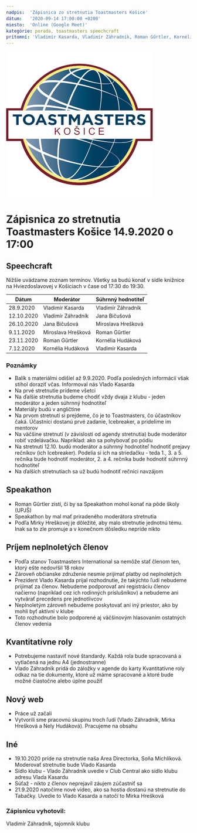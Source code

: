 ```yaml
---
nadpis:  'Zápisnica zo stretnutia Toastmasters Košice'
dátum:   '2020-09-14 17:00:00 +0200'
miesto:  'Online (Google Meet)'
kategórie: porada, toastmasters speechcraft
prítomní: 'Vladimír Kasarda, Vladimír Záhradník, Roman Gűrtler, Kornélia Hudáková, Miroslava Hrešková, Jana Bičušová'
---
```


![alt text][logo]
# Zápisnica zo stretnutia Toastmasters Košice 14.9.2020 o 17:00

## Speechcraft
Nižšie uvádzame zoznam termínov. Všetky sa budú konať v sídle knižnice na Hviezdoslavovej v Košiciach v čase od 17:30 do 19:30.

| Dátum      | Moderátor          | Súhrnný hodnotiteľ |
|------------|--------------------|--------------------|
| 28.9.2020  | Vladimír Kasarda   | Vladimír Záhradník |
| 12.10.2020 | Vladimír Záhradník | Jana Bičušová      |
| 26.10.2020 | Jana Bičušová      | Miroslava Hrešková |
| 9.11.2020  | Miroslava Hrešková | Roman Gűrtler      |
| 23.11.2020 | Roman Gűrtler      | Kornélia Hudáková  |
| 7.12.2020  | Kornélia Hudáková  | Vladimír Kasarda   |

### Poznámky
- Balík s materiálmi odišiel až 9.9.2020. Podľa posledných informácií však stihol doraziť včas. Informoval nás Vlado Kasarda
- Na prvé stretnutie prídeme všetci
- Na ďalšie stretnutia budeme chodiť vždy dvaja z klubu - jeden moderátor a jeden súhrnný hodnotiteľ
- Materiály budú v angličtine
- Na prvom stretnutí si prejdeme, čo je to Toastmasters, čo účastníkov čaká. Účastníci dostanú prvé zadanie, Icebreaker, a pridelíme im mentorov
- Na väčšine stretnutí (v závislosti od agendy stretnutia) bude moderátor robiť vzdelávačku. Napríklad: ako sa pohybovať po pódiu
- Na stretnutí 12.10. budú moderátor a súhrnný hodnotiteľ hodnotiť prejavy rečníkov (ich Icebreaker). Podelia si ich na striedačku - teda 1., 3. a 5. rečníka bude hodnotiť moderátor, 2. a 4. rečníka bude hodnotiť súhrnný hodnotiteľ
- Na ďalších stretnutiach sa už budú hodnotiť rečníci navzájom

## Speakathon
- Roman Gűrtler zistí, či by sa Speakathon mohol konať na pôde školy (UPJŠ)
- Speakathon by mal mať priradeného moderátora stretnutia
- Podľa Mirky Hreškovej je dôležité, aby malo stretnutie jednotnú tému. Inak sa to zle promuje a v konečnom dôsledku nepríde nikto

## Príjem neplnoletých členov
- Podľa stanov Toastmasters International sa nemôže stať členom ten, ktorý ešte nedovŕšil 18 rokov
- Zároveň občianske združenie nesmie prijímať platby od neplnoletých
- Prezident Vlado Kasarda prijal rozhodnutie, že takýchto ľudí nebudeme prijímať za členov. Nebudeme podporovať ani registráciu členov načierno (napríklad cez ich rodinných príslušníkov) a nebudeme ani vytvárať precedens pre jednotlivcov
- Neplnoletým zároveň nebudeme poskytovať ani iný priestor, ako by mohli byť aktívni v klube
- Toto rozhodnutie bolo podporené aj väčšinovým hlasovaním ostatných členov vedenia

## Kvantitatívne roly
- Potrebujeme nastaviť nové štandardy. Každá rola bude spracovaná a vytlačená na jednu A4 (jednostranne)
- Vlado Záhradník pridá do záložky v agende do karty Kvantitatívne roly odkaz na tie dokumenty, ktoré už máme spracované a ktoré bude možné čiastočne alebo úplne použiť

## Nový web
- Práce už začali
- Vytvorili sme pracovnú skupinu troch ľudí (Vlado Záhradník, Mirka Hrešková a Nely Hudáková). Pracujeme na obsahu

## Iné
- 19.10.2020 príde na stretnutie naša Area Directorka, Soňa Michlíková. Moderovať stretnutie bude Vlado Kasarda
- Sídlo klubu - Vlado Záhradník uvedie v Club Central ako sídlo klubu adresu Vlada Kasardu
- Súťaž - nikto z členov neprejavil záujem zúčastniť sa
- 21.9.2020 natočíme nové video, ako sa hostia dostanú na stretnutie do Tabačky. Uvedie to Vlado Kasarda a natočí to Mirka Hrešková

### Zápisnicu vyhotovil:
Vladimír Záhradník,
tajomník klubu

[logo]: https://github.com/toastmasters-kosice/graficke-podklady/raw/main/Log%C3%A1/%C5%A0tandardn%C3%A9%20zmen%C5%A1en%C3%A9%20logo%20TMKE.png "Logo Toastmasters Košice"
